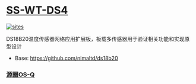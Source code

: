 ﻿# [SS-WT-DS4](https://github.com/OS-Q/SS-WT-DS4)

[![sites](http://182.61.61.133/link/resources/OSQ.png)](http://www.OS-Q.com)

DS18B20温度传感器网络应用扩展板，板载多传感器用于验证相关功能和实现原型设计

* Base: https://github.com/nimaltd/ds18b20

### [源圈OS-Q](http://www.OS-Q.com)
